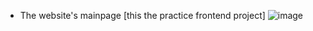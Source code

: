 
- The website's mainpage [this the practice frontend project]
![image](https://github.com/PushpakRaut/Planet_selling/assets/85230759/6c7879f9-70e6-4fd5-9bc2-0b6f3ae55869)
